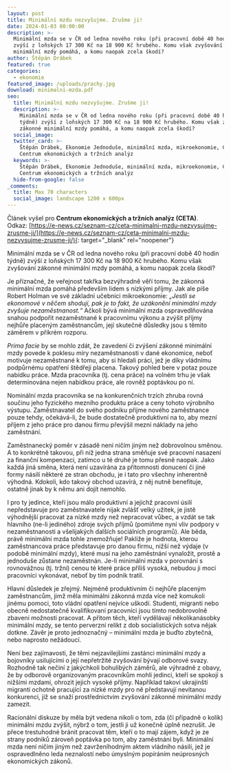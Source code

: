 ```yaml
---
layout: post
title: Minimální mzdu nezvyšujme. Zrušme ji!
date: 2024-01-03 00:00:00
description: >-
  Minimální mzda se v ČR od ledna nového roku (při pracovní době 40 hodin týdně)
  zvýší z loňských 17 300 Kč na 18 900 Kč hrubého. Komu však zvyšování zákonné
  minimální mzdy pomáhá, a komu naopak zcela škodí?
author: Štěpán Drábek
featured: true
categories:
  - ekonomie
featured_image: /uploads/prachy.jpg
download: minimalni-mzda.pdf
seo:
  title: Minimální mzdu nezvyšujme. Zrušme ji!
  description: >-
    Minimální mzda se v ČR od ledna nového roku (při pracovní době 40 hodin
    týdně) zvýší z loňských 17 300 Kč na 18 900 Kč hrubého. Komu však zvyšování
    zákonné minimální mzdy pomáhá, a komu naopak zcela škodí?
  social_image:
  twitter_card: >-
    Štěpán Drábek, Ekonomie Jednoduše, minimální mzda, mikroekonomie, CETA,
    Centrum ekonomických a tržních analýz
  keywords: >-
    Štěpán Drábek, Ekonomie Jednoduše, minimální mzda, mikroekonomie, CETA,
    Centrum ekonomických a tržních analýz
  hide-from-google: false
_comments:
  title: Max 70 characters
  social_image: landscape 1200 x 600px
---
```

Článek vyšel pro&nbsp;**Centrum ekonomických a tržních analýz (CETA)**. Odkaz:&nbsp;[https://e-news.cz/seznam-cz/ceta-minimalni-mzdu-nezvysujme-zrusme-ji/](https://e-news.cz/seznam-cz/ceta-minimalni-mzdu-nezvysujme-zrusme-ji/){: target="_blank" rel="noopener"}



Minimální mzda se v ČR od ledna nového roku (při pracovní době 40 hodin týdně) zvýší z loňských 17 300 Kč na 18 900 Kč hrubého. Komu však zvyšování zákonné minimální mzdy pomáhá, a komu naopak zcela škodí?



Je příznačné, že veřejnost takřka bezvýhradně věří tomu, že zákonná minimální mzda pomáhá především lidem s nízkými příjmy. Jak ale píše Robert Holman ve své základní učebnici mikroekonomie: *„Jestli se ekonomové v něčem shodují, pak je to fakt, že uzákonění minimální mzdy zvyšuje nezaměstnanost.“* Ačkoli bývá minimální mzda ospravedlňována snahou podpořit nezaměstnané k pracovnímu výkonu a zvýšit příjmy nejhůře placeným zaměstnancům, její skutečné důsledky jsou s těmito záměrem v příkrém rozporu.



*Prima facie* by se mohlo zdát, že zavedení či zvýšení zákonné minimální mzdy povede k poklesu míry nezaměstnanosti v dané ekonomice, neboť motivuje nezaměstnané k tomu, aby si hledali práci, jež je díky vládnímu podpůrnému opatření štědřeji placena. Takový pohled bere v potaz pouze nabídku práce. Mzda pracovníka (tj. cena práce) na volném trhu je však determinována nejen nabídkou práce, ale rovněž poptávkou po ní.



Nominální mzda pracovníka se na konkurenčních trzích zhruba rovná součinu jeho fyzického mezního produktu práce a ceny tohoto výrobního výstupu. Zaměstnavatel do svého podniku přijme nového zaměstnance pouze tehdy, očekává-li, že bude dostatečně produktivní na to, aby mezní příjem z jeho práce pro danou firmu převýšil mezní náklady na jeho zaměstnání.



Zaměstnanecký poměr v zásadě není ničím jiným než dobrovolnou směnou. A to konkrétně takovou, při níž jedna strana směňuje své pracovní nasazení za finanční kompenzaci, zatímco u té druhé je tomu přesně naopak. Jako každá jiná směna, která není uzavírána za přítomnosti donucení či jiné formy násilí některé ze stran obchodu, je i tato pro všechny inherentně výhodná. Kdokoli, kdo takový obchod uzavírá, z něj nutně benefituje, ostatně jinak by k němu ani dojít nemohlo.



I pro ty jedince, kteří jsou málo produktivní a jejichž pracovní úsilí nepředstavuje pro zaměstnavatele nijak zvlášť velký užitek, je jistě výhodnější pracovat za nízké mzdy než nepracovat vůbec, a vzdát se tak hlavního (ne-li jediného) zdroje svých příjmů (pomiňme nyní vliv podpory v nezaměstnanosti a všelijakých dalších sociálních programů). Ale běda, právě minimální mzda tohle znemožňuje! Pakliže je hodnota, kterou zaměstnancova práce představuje pro danou firmu, nižší než výdaje (v podobě minimální mzdy), které musí na jeho zaměstnání vynaložit, prostě a jednoduše zůstane nezaměstnán. Je-li minimální mzda v porovnání s rovnovážnou (tj. tržní) cenou té které práce příliš vysoká, nebudou ji moci pracovníci vykonávat, neboť by tím podnik tratil.



Hlavní důsledek je zřejmý. Nejméně produktivním či nejhůře placeným zaměstnancům, jimž měla minimální zákonná mzda více než komukoli jinému pomoci, toto vládní opatření nejvíce uškodí. Studenti, migranti nebo obecně nedostatečně kvalifikovaní pracovníci jsou tímto nedobrovolně zbaveni možnosti pracovat. A přitom těch, kteří vydělávají několikanásobky minimální mzdy, se tento perverzní relikt z dob socialistických sotva nějak dotkne. Závěr je proto jednoznačný – minimální mzda je buďto zbytečná, nebo naprosto nežádoucí.

Není bez zajímavosti, že těmi nejzavilejšími zastánci minimální mzdy a bojovníky usilujícími o její nepřetržité zvyšování bývají odborové svazy. Rozhodně tak nečiní z jakýchkoli bohulibých záměrů, ale výhradně z obavy, že by odborově organizovaným pracovníkům mohli jedinci, kteří se spokojí s nižšími mzdami, ohrozit jejich vysoké příjmy. Například takoví ukrajinští migranti ochotně pracující za nízké mzdy pro ně představují nevítanou konkurenci, jíž se snaží prostřednictvím zvyšování zákonné minimální mzdy zamezit.



Racionální diskuze by měla být vedena nikoli o tom, zda (či případně o kolik) minimální mzdu zvýšit, nýbrž o tom, jestli ji už konečně úplně nezrušit. Je přece trestuhodné bránit pracovat těm, kteří o to mají zájem, když je ze strany podniků zároveň poptávka po tom, aby zaměstnáni byli. Minimální mzda není ničím jiným než zavrženíhodným aktem vládního násilí, jež je ospravedlněno leda neznalostí nebo úmyslným popíráním neúprosných ekonomických zákonů.